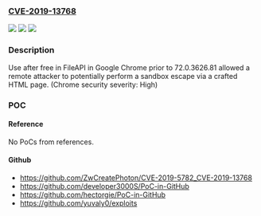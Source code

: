 ### [CVE-2019-13768](https://cve.mitre.org/cgi-bin/cvename.cgi?name=CVE-2019-13768)
![](https://img.shields.io/static/v1?label=Product&message=Chrome&color=blue)
![](https://img.shields.io/static/v1?label=Version&message=%3D%2072.0.3626.81%20&color=brighgreen)
![](https://img.shields.io/static/v1?label=Vulnerability&message=Use%20after%20free&color=brighgreen)

### Description

Use after free in FileAPI in Google Chrome prior to 72.0.3626.81 allowed a remote attacker to potentially perform a sandbox escape via a crafted HTML page. (Chrome security severity: High)

### POC

#### Reference
No PoCs from references.

#### Github
- https://github.com/ZwCreatePhoton/CVE-2019-5782_CVE-2019-13768
- https://github.com/developer3000S/PoC-in-GitHub
- https://github.com/hectorgie/PoC-in-GitHub
- https://github.com/yuvaly0/exploits


